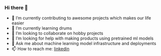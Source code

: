 ### Hi there 👋

- 🔭 I’m currently contributing to awesome projects which makes our life easier
- 🌱 I’m currently learning drums
- 👯 I’m looking to collaborate on hobby projects
- 🤔 I’m looking for help with making products using pretrained ml models
- 💬 Ask me about machine learning model infrastructure and deployments
- 📫 How to reach me: [linkedin](https://www.linkedin.com/in/mayur-newase)
